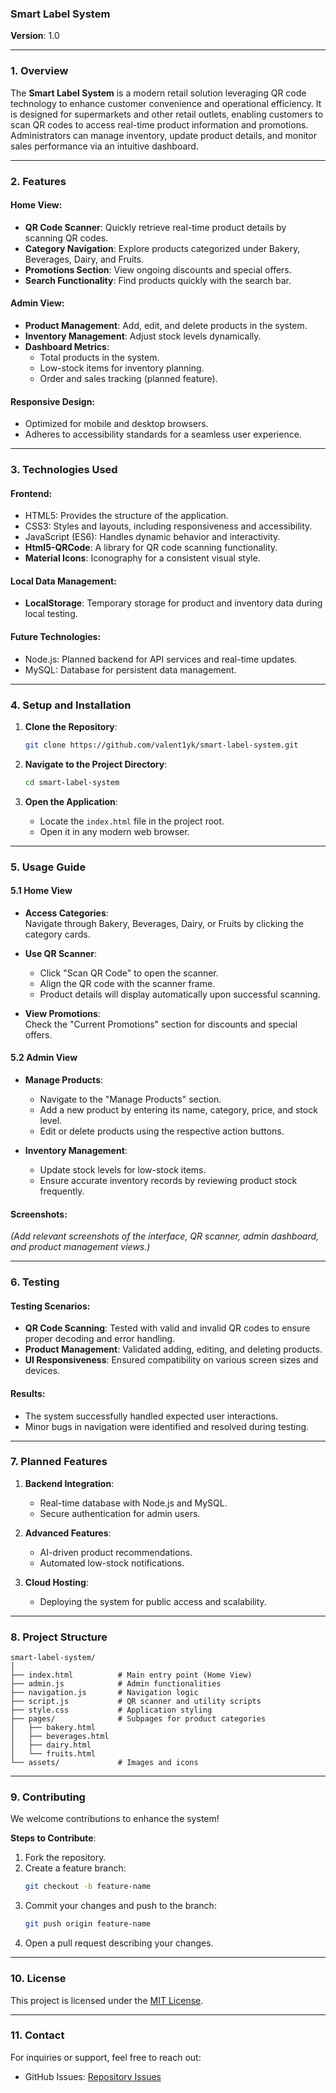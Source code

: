 ### **Smart Label System**  
**Version**: 1.0  

---



### **1. Overview**  
The **Smart Label System** is a modern retail solution leveraging QR code technology to enhance customer convenience and operational efficiency. It is designed for supermarkets and other retail outlets, enabling customers to scan QR codes to access real-time product information and promotions. Administrators can manage inventory, update product details, and monitor sales performance via an intuitive dashboard.

---

### **2. Features**  

#### **Home View**:  
- **QR Code Scanner**: Quickly retrieve real-time product details by scanning QR codes.  
- **Category Navigation**: Explore products categorized under Bakery, Beverages, Dairy, and Fruits.  
- **Promotions Section**: View ongoing discounts and special offers.  
- **Search Functionality**: Find products quickly with the search bar.  

#### **Admin View**:  
- **Product Management**: Add, edit, and delete products in the system.  
- **Inventory Management**: Adjust stock levels dynamically.  
- **Dashboard Metrics**:  
  - Total products in the system.  
  - Low-stock items for inventory planning.  
  - Order and sales tracking (planned feature).  

#### **Responsive Design**:  
- Optimized for mobile and desktop browsers.  
- Adheres to accessibility standards for a seamless user experience.

---

### **3. Technologies Used**  

#### **Frontend**:  
- HTML5: Provides the structure of the application.  
- CSS3: Styles and layouts, including responsiveness and accessibility.  
- JavaScript (ES6): Handles dynamic behavior and interactivity.  
- **Html5-QRCode**: A library for QR code scanning functionality.  
- **Material Icons**: Iconography for a consistent visual style.  

#### **Local Data Management**:  
- **LocalStorage**: Temporary storage for product and inventory data during local testing.

#### **Future Technologies**:  
- Node.js: Planned backend for API services and real-time updates.  
- MySQL: Database for persistent data management.  

---

### **4. Setup and Installation**

1. **Clone the Repository**:  
   ```bash
   git clone https://github.com/valent1yk/smart-label-system.git
   ```  

2. **Navigate to the Project Directory**:  
   ```bash
   cd smart-label-system
   ```  

3. **Open the Application**:  
   - Locate the `index.html` file in the project root.  
   - Open it in any modern web browser.  

---

### **5. Usage Guide**

#### **5.1 Home View**  
- **Access Categories**:  
  Navigate through Bakery, Beverages, Dairy, or Fruits by clicking the category cards.  

- **Use QR Scanner**:  
  - Click "Scan QR Code" to open the scanner.  
  - Align the QR code with the scanner frame.  
  - Product details will display automatically upon successful scanning.  

- **View Promotions**:  
  Check the "Current Promotions" section for discounts and special offers.

#### **5.2 Admin View**  
- **Manage Products**:  
  - Navigate to the "Manage Products" section.  
  - Add a new product by entering its name, category, price, and stock level.  
  - Edit or delete products using the respective action buttons.  

- **Inventory Management**:  
  - Update stock levels for low-stock items.  
  - Ensure accurate inventory records by reviewing product stock frequently.

#### **Screenshots**:  
*(Add relevant screenshots of the interface, QR scanner, admin dashboard, and product management views.)*  

---

### **6. Testing**  

#### **Testing Scenarios**:  
- **QR Code Scanning**: Tested with valid and invalid QR codes to ensure proper decoding and error handling.  
- **Product Management**: Validated adding, editing, and deleting products.  
- **UI Responsiveness**: Ensured compatibility on various screen sizes and devices.  

#### **Results**:  
- The system successfully handled expected user interactions.  
- Minor bugs in navigation were identified and resolved during testing.

---

### **7. Planned Features**  

1. **Backend Integration**:  
   - Real-time database with Node.js and MySQL.  
   - Secure authentication for admin users.  

2. **Advanced Features**:  
   - AI-driven product recommendations.  
   - Automated low-stock notifications.  

3. **Cloud Hosting**:  
   - Deploying the system for public access and scalability.  

---

### **8. Project Structure**

```plaintext
smart-label-system/
│
├── index.html          # Main entry point (Home View)
├── admin.js            # Admin functionalities
├── navigation.js       # Navigation logic
├── script.js           # QR scanner and utility scripts
├── style.css           # Application styling
├── pages/              # Subpages for product categories
│   ├── bakery.html
│   ├── beverages.html
│   ├── dairy.html
│   └── fruits.html
└── assets/             # Images and icons
```

---

### **9. Contributing**

We welcome contributions to enhance the system!  

**Steps to Contribute**:  
1. Fork the repository.  
2. Create a feature branch:  
   ```bash
   git checkout -b feature-name
   ```  
3. Commit your changes and push to the branch:  
   ```bash
   git push origin feature-name
   ```  
4. Open a pull request describing your changes.

---

### **10. License**

This project is licensed under the [MIT License](LICENSE).  

---

### **11. Contact**

For inquiries or support, feel free to reach out:  
- GitHub Issues: [Repository Issues](https://github.com/valent1yk/smart-label-system/issues)  
  


